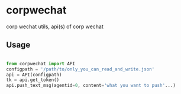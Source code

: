 # corpwechat
corp wechat utils, api(s) of corp wechat

## Usage

```python

from corpwechat import API
configpath = '/path/to/only_you_can_read_and_write.json'
api = API(configpath)
tk = api.get_token()
api.push_text_msg(agentid=0, content='what you want to push'...)

